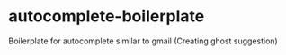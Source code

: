 # autocomplete-boilerplate
Boilerplate for autocomplete similar to gmail (Creating ghost suggestion)
